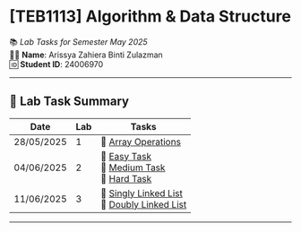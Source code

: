 # **[TEB1113] Algorithm & Data Structure**

📚 *Lab Tasks for Semester May 2025*  
👩‍🎓 **Name**: Arissya Zahiera Binti Zulazman  
🆔 **Student ID**: 24006970

---

## 🔬 Lab Task Summary

| Date       | Lab | Tasks                                                                                                                                                    |
|------------|-----|----------------------------------------------------------------------------------------------------------------------------------------------------------|
| 28/05/2025 | 1   | 🔹 [Array Operations](./ADS_Lab_1/24006970_lab1_ADS.cpp)                                                                                                   |
| 04/06/2025 | 2   | 🔹 [Easy Task](./ADS_L2/24006970_ADS_L2_easy.cpp)  <br> 🔹 [Medium Task](./ADS_L2/24006970_ADS_L2_Medium.cpp) <br> 🔹 [Hard Task](./ADS_L2/24006970_ADS_L2_Hard.cpp) |
| 11/06/2025 | 3   | 🔹 [Singly Linked List](./ADS_L3/24006970_ADS_L3_SinglyLinkedList.cpp) <br> 🔹 [Doubly Linked List](./ADS_L3/24006970_ADS_L3_DoublyLinkedList/24006970_ADS_L3_DoublyLinkedList/24006970_ADS_L3_DoublyLinkedList.cpp) |

---
